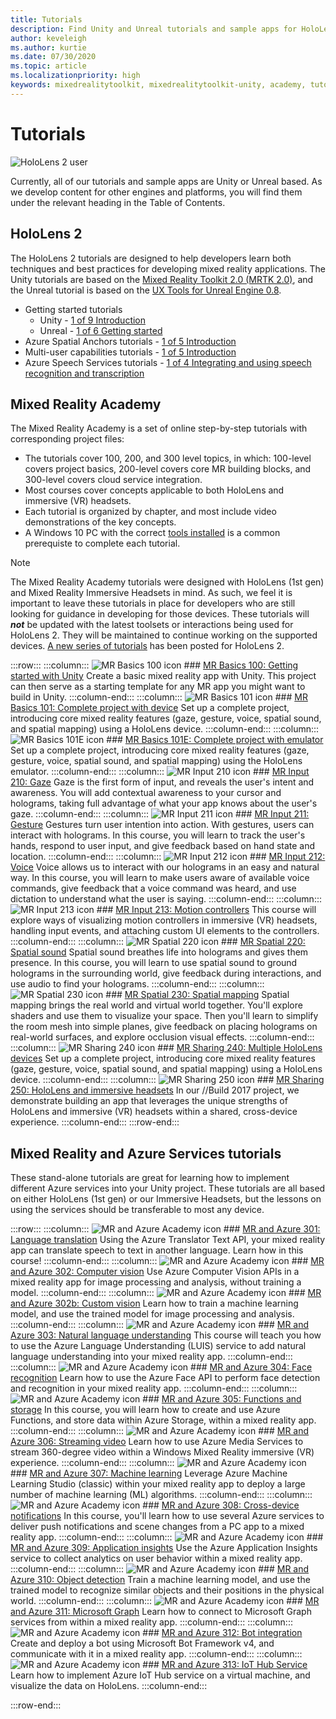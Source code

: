 ```yaml
---
title: Tutorials 
description: Find Unity and Unreal tutorials and sample apps for HoloLens 2, Hololens (1st gen), and Mixed Reality Immersive Headsets.
author: keveleigh
ms.author: kurtie
ms.date: 07/30/2020
ms.topic: article
ms.localizationpriority: high
keywords: mixedrealitytoolkit, mixedrealitytoolkit-unity, academy, tutorial
---
```


# Tutorials 

![HoloLens 2 user](images/08_Tutorials.png)

Currently, all of our tutorials and sample apps are Unity or Unreal based. As we develop content for other engines and platforms, you will find them under the relevant heading in the Table of Contents.

## HoloLens 2 

The HoloLens 2 tutorials are designed to help developers learn both techniques and best practices for developing mixed reality applications. The Unity tutorials are based on the [Mixed Reality Toolkit 2.0 (MRTK 2.0)](https://github.com/microsoft/MixedRealityToolkit-Unity), and the Unreal tutorial is based on the [UX Tools for Unreal Engine 0.8](https://github.com/microsoft/MixedReality-UXTools-Unreal).

* Getting started tutorials
    * Unity - [1 of 9 Introduction](mr-learning-base-01.md)
    * Unreal - [1 of 6 Getting started](unreal-uxt-ch1.md)
* Azure Spatial Anchors tutorials - [1 of 5 Introduction](mr-learning-asa-01.md)
* Multi-user capabilities tutorials - [1 of 5 Introduction](mr-learning-sharing-01.md)
* Azure Speech Services tutorials - [1 of 4 Integrating and using speech recognition and transcription](mrlearning-speechSDK-ch1.md)

## Mixed Reality Academy 

The Mixed Reality Academy is a set of online step-by-step tutorials with corresponding project files:

* The tutorials cover 100, 200, and 300 level topics, in which: 100-level covers project basics, 200-level covers core MR building blocks, and 300-level covers cloud service integration.
* Most courses cover concepts applicable to both HoloLens and immersive (VR) headsets.
* Each tutorial is organized by chapter, and most include video demonstrations of the key concepts.
* A Windows 10 PC with the correct [tools installed](install-the-tools.md) is a common prerequiste to complete each tutorial.

>[!NOTE]
>The Mixed Reality Academy tutorials were designed with HoloLens (1st gen) and Mixed Reality Immersive Headsets in mind. As such, we feel it is important to leave these tutorials in place for developers who are still looking for guidance in developing for those devices. These tutorials will **_not_** be updated with the latest toolsets or interactions being used for HoloLens 2. They will be maintained to continue working on the supported devices. [A new series of tutorials](mr-learning-base-01.md) has been posted for HoloLens 2.

:::row:::
    :::column:::
        ![MR Basics 100 icon](images/Holograms100.jpg)
        ### [MR Basics 100: Getting started with Unity](holograms-100.md)
        Create a basic mixed reality app with Unity. This project can then serve as a starting template for any MR app you might want to build in Unity.
    :::column-end:::
    :::column:::
        ![MR Basics 101 icon](images/Holograms101.jpg)
        ### [MR Basics 101: Complete project with device](holograms-101.md)
        Set up a complete project, introducing core mixed reality features (gaze, gesture, voice, spatial sound, and spatial mapping) using a HoloLens device.
    :::column-end:::
    :::column:::
        ![MR Basics 101E icon](images/Holograms101E.jpg)
        ### [MR Basics 101E: Complete project with emulator](holograms-101e.md)
        Set up a complete project, introducing core mixed reality features (gaze, gesture, voice, spatial sound, and spatial mapping) using the HoloLens emulator.
    :::column-end:::
    :::column:::
        ![MR Input 210 icon](images/Holograms210.jpg)
        ### [MR Input 210: Gaze](holograms-210.md)
        Gaze is the first form of input, and reveals the user's intent and awareness. You will add contextual awareness to your cursor and holograms, taking full advantage of what your app knows about the user's gaze.
    :::column-end:::
    :::column:::
        ![MR Input 211 icon](images/Holograms211.jpg)
        ### [MR Input 211: Gesture](holograms-211.md)
        Gestures turn user intention into action. With gestures, users can interact with holograms. In this course, you will learn to track the user's hands, respond to user input, and give feedback based on hand state and location.
    :::column-end:::
    :::column:::
        ![MR Input 212 icon](images/Holograms212.jpg)
        ### [MR Input 212: Voice](holograms-212.md)
        Voice allows us to interact with our holograms in an easy and natural way. In this course, you will learn to make users aware of available voice commands, give feedback that a voice command was heard, and use dictation to understand what the user is saying.
    :::column-end:::
    :::column:::
        ![MR Input 213 icon](images/MR213v2.jpg)
        ### [MR Input 213: Motion controllers](mixed-reality-213.md)
        This course will explore ways of visualizing motion controllers in immersive (VR) headsets, handling input events, and attaching custom UI elements to the controllers.
    :::column-end:::
    :::column:::
        ![MR Spatial 220 icon](images/Holograms220b.jpg)
        ### [MR Spatial 220: Spatial sound](holograms-220.md)
        Spatial sound breathes life into holograms and gives them presence. In this course, you will learn to use spatial sound to ground holograms in the surrounding world, give feedback during interactions, and use audio to find your holograms.
    :::column-end:::
    :::column:::
        ![MR Spatial 230 icon](images/Holograms230.jpg)
        ### [MR Spatial 230: Spatial mapping](holograms-230.md)
        Spatial mapping brings the real world and virtual world together. You'll explore shaders and use them to visualize your space. Then you'll learn to simplify the room mesh into simple planes, give feedback on placing holograms on real-world surfaces, and explore occlusion visual effects.
    :::column-end:::
    :::column:::
        ![MR Sharing 240 icon](images/Holograms240.jpg)
        ### [MR Sharing 240: Multiple HoloLens devices](holograms-240.md)
        Set up a complete project, introducing core mixed reality features (gaze, gesture, voice, spatial sound, and spatial mapping) using a HoloLens device.
    :::column-end:::
    :::column:::
        ![MR Sharing 250 icon](images/MR250-new.jpg)
        ### [MR Sharing 250: HoloLens and immersive headsets](mixed-reality-250.md)
        In our //Build 2017 project, we demonstrate building an app that leverages the unique strengths of HoloLens and immersive (VR) headsets within a shared, cross-device experience.
    :::column-end:::
:::row-end:::

## Mixed Reality and Azure Services tutorials

These stand-alone tutorials are great for learning how to implement different Azure services into your Unity project. These tutorials are all based on either HoloLens (1st gen) or our Immersive Headsets, but the lessons on using the services should be transferable to most any device.

:::row:::
    :::column:::
        ![MR and Azure Academy icon](images/MR-Azure-AcademyTile.jpg)
        ### [MR and Azure 301: Language translation](mr-azure-301.md)
        Using the Azure Translator Text API, your mixed reality app can translate speech to text in another language. Learn how in this course!
    :::column-end:::
    :::column:::
        ![MR and Azure Academy icon](images/MR-Azure-AcademyTile.jpg)
        ### [MR and Azure 302: Computer vision](mr-azure-302.md)
        Use Azure Computer Vision APIs in a mixed reality app for image processing and analysis, without training a model.
    :::column-end:::
    :::column:::
        ![MR and Azure Academy icon](images/MR-Azure-AcademyTile.jpg)
        ### [MR and Azure 302b: Custom vision](mr-azure-302b.md)
        Learn how to train a machine learning model, and use the trained model for image processing and analysis.
    :::column-end:::
    :::column:::
        ![MR and Azure Academy icon](images/MR-Azure-AcademyTile.jpg)
        ### [MR and Azure 303: Natural language understanding](mr-azure-303.md)
        This course will teach you how to use the Azure Language Understanding (LUIS) service to add natural language understanding into your mixed reality app.
    :::column-end:::
    :::column:::
        ![MR and Azure Academy icon](images/MR-Azure-AcademyTile.jpg)
        ### [MR and Azure 304: Face recognition](mr-azure-304.md)
        Learn how to use the Azure Face API to perform face detection and recognition in your mixed reality app.
    :::column-end:::
    :::column:::
        ![MR and Azure Academy icon](images/MR-Azure-AcademyTile.jpg)
        ### [MR and Azure 305: Functions and storage](mr-azure-305.md)
        In this course, you will learn how to create and use Azure Functions, and store data within Azure Storage, within a mixed reality app.
    :::column-end:::
    :::column:::
        ![MR and Azure Academy icon](images/MR-Azure-AcademyTile.jpg)
        ### [MR and Azure 306: Streaming video](mr-azure-306.md)
        Learn how to use Azure Media Services to stream 360-degree video within a Windows Mixed Reality immersive (VR) experience.
    :::column-end:::
    :::column:::
        ![MR and Azure Academy icon](images/MR-Azure-AcademyTile.jpg)
        ### [MR and Azure 307: Machine learning](mr-azure-307.md)
        Leverage Azure Machine Learning Studio (classic) within your mixed reality app to deploy a large number of machine learning (ML) algorithms.
    :::column-end:::
    :::column:::
        ![MR and Azure Academy icon](images/MR-Azure-AcademyTile.jpg)
        ### [MR and Azure 308: Cross-device notifications](mr-azure-308.md)
        In this course, you'll learn how to use several Azure services to deliver push notifications and scene changes from a PC app to a mixed reality app.
    :::column-end:::
    :::column:::
        ![MR and Azure Academy icon](images/MR-Azure-AcademyTile.jpg)
        ### [MR and Azure 309: Application insights](mr-azure-309.md)
        Use the Azure Application Insights service to collect analytics on user behavior within a mixed reality app.
    :::column-end:::
    :::column:::
        ![MR and Azure Academy icon](images/MR-Azure-AcademyTile.jpg)
        ### [MR and Azure 310: Object detection](mr-azure-310.md)
        Train a machine learning model, and use the trained model to recognize similar objects and their positions in the physical world.
    :::column-end:::
    :::column:::
        ![MR and Azure Academy icon](images/MR-Azure-AcademyTile.jpg)
        ### [MR and Azure 311: Microsoft Graph](mr-azure-311.md)
        Learn how to connect to Microsoft Graph services from within a mixed reality app.
    :::column-end:::
    :::column:::
        ![MR and Azure Academy icon](images/MR-Azure-AcademyTile.jpg)
        ### [MR and Azure 312: Bot integration](mr-azure-312.md)
        Create and deploy a bot using Microsoft Bot Framework v4, and communicate with it in a mixed reality app.
    :::column-end:::
    :::column:::
        ![MR and Azure Academy icon](images/MR-Azure-AcademyTile.jpg)
        ### [MR and Azure 313: IoT Hub Service](mr-azure-313.md)
        Learn how to implement Azure IoT Hub service on a virtual machine, and visualize the data on HoloLens.
    :::column-end:::

:::row-end:::
